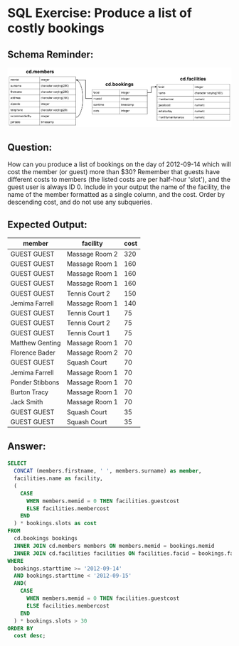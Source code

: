 # SQL Exercise: Produce a list of costly bookings

## Schema Reminder:

![Schema Diagram](../__resources/image.png)

## Question:

How can you produce a list of bookings on the day of 2012-09-14 which will cost the member (or guest) more than $30? Remember that guests have different costs to members (the listed costs are per half-hour 'slot'), and the guest user is always ID 0. Include in your output the name of the facility, the name of the member formatted as a single column, and the cost. Order by descending cost, and do not use any subqueries.

## Expected Output:

| member          | facility       | cost |
| --------------- | -------------- | ---- |
| GUEST GUEST     | Massage Room 2 | 320  |
| GUEST GUEST     | Massage Room 1 | 160  |
| GUEST GUEST     | Massage Room 1 | 160  |
| GUEST GUEST     | Massage Room 1 | 160  |
| GUEST GUEST     | Tennis Court 2 | 150  |
| Jemima Farrell  | Massage Room 1 | 140  |
| GUEST GUEST     | Tennis Court 1 | 75   |
| GUEST GUEST     | Tennis Court 2 | 75   |
| GUEST GUEST     | Tennis Court 1 | 75   |
| Matthew Genting | Massage Room 1 | 70   |
| Florence Bader  | Massage Room 2 | 70   |
| GUEST GUEST     | Squash Court   | 70   |
| Jemima Farrell  | Massage Room 1 | 70   |
| Ponder Stibbons | Massage Room 1 | 70   |
| Burton Tracy    | Massage Room 1 | 70   |
| Jack Smith      | Massage Room 1 | 70   |
| GUEST GUEST     | Squash Court   | 35   |
| GUEST GUEST     | Squash Court   | 35   |

## Answer:

```sql
SELECT
  CONCAT (members.firstname, ' ', members.surname) as member,
  facilities.name as facility,
  (
    CASE
      WHEN members.memid = 0 THEN facilities.guestcost
      ELSE facilities.membercost
    END
  ) * bookings.slots as cost
FROM
  cd.bookings bookings
  INNER JOIN cd.members members ON members.memid = bookings.memid
  INNER JOIN cd.facilities facilities ON facilities.facid = bookings.facid
WHERE
  bookings.starttime >= '2012-09-14'
  AND bookings.starttime < '2012-09-15'
  AND(
    CASE
      WHEN members.memid = 0 THEN facilities.guestcost
      ELSE facilities.membercost
    END
  ) * bookings.slots > 30
ORDER BY
  cost desc;
```
